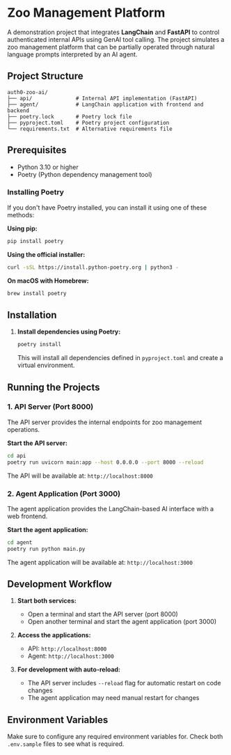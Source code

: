 # Zoo Management Platform

A demonstration project that integrates **LangChain** and **FastAPI** to control authenticated internal APIs using GenAI tool calling. The project simulates a zoo management platform that can be partially operated through natural language prompts interpreted by an AI agent.

## Project Structure

```
auth0-zoo-ai/
├── api/              # Internal API implementation (FastAPI)
├── agent/            # LangChain application with frontend and backend
├── poetry.lock       # Poetry lock file
├── pyproject.toml    # Poetry project configuration
└── requirements.txt  # Alternative requirements file
```

## Prerequisites

- Python 3.10 or higher
- Poetry (Python dependency management tool)

### Installing Poetry

If you don't have Poetry installed, you can install it using one of these methods:

**Using pip:**

```bash
pip install poetry
```

**Using the official installer:**

```bash
curl -sSL https://install.python-poetry.org | python3 -
```

**On macOS with Homebrew:**

```bash
brew install poetry
```

## Installation

1. **Install dependencies using Poetry:**

   ```bash
   poetry install
   ```

   This will install all dependencies defined in `pyproject.toml` and create a virtual environment.

## Running the Projects

### 1. API Server (Port 8000)

The API server provides the internal endpoints for zoo management operations.

**Start the API server:**
```bash
cd api
poetry run uvicorn main:app --host 0.0.0.0 --port 8000 --reload
```

The API will be available at: `http://localhost:8000`

### 2. Agent Application (Port 3000)

The agent application provides the LangChain-based AI interface with a web frontend.

**Start the agent application:**
```bash
cd agent
poetry run python main.py
```

The agent application will be available at: `http://localhost:3000`

## Development Workflow

1. **Start both services:**
   - Open a terminal and start the API server (port 8000)
   - Open another terminal and start the agent application (port 3000)

2. **Access the applications:**
   - API: `http://localhost:8000`
   - Agent: `http://localhost:3000`

3. **For development with auto-reload:**
   - The API server includes `--reload` flag for automatic restart on code changes
   - The agent application may need manual restart for changes

## Environment Variables

Make sure to configure any required environment variables for. Check both `.env.sample` files to see what is required.